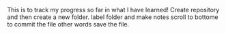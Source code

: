 This is to track my progress so far in what I have learned!
Create repository and then create a new folder.
label folder and make notes
scroll to  bottome to commit the file other words save the file.
